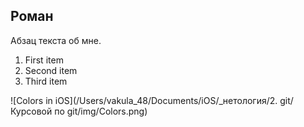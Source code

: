## Роман

Абзац текста об мне.

1. First item
2. Second item
3. Third item

![Colors in iOS](/Users/vakula_48/Documents/iOS/_нетология/2. git/Курсовой по git/img/Colors.png)
